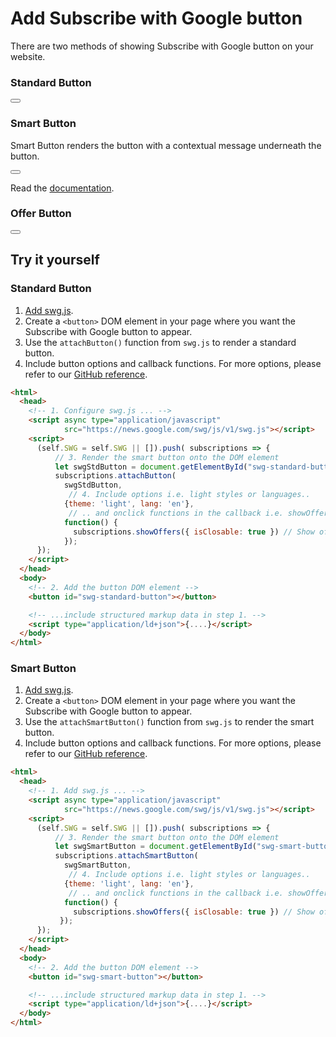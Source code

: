 <script async
  type="application/javascript"
  src="https://news.google.com/swg/js/v1/swg.js">
</script>

# Add Subscribe with Google button

There are two methods of showing Subscribe with Google button on your website.


### Standard Button



<button id="swg-standard-button"></button>


### Smart Button

Smart Button renders the button with a contextual message underneath the button.



<button id="swg-smart-button"></button>

Read the [documentation](https://developers.google.com/news/subscribe/guides/sell-subscriptions-on-web#display-buttons).

### Offer Button



<button id="swg-offer-button"></button>


## Try it yourself


### Standard Button



1. [Add swg.js](https://gtech-demo.appspot.com/html/configure-swgjs.html).
2. Create a `<button>` DOM element in your page where you want the Subscribe with Google button to appear.
3. Use the `attachButton()` function from `swg.js` to render a standard button.
4. Include button options and callback functions. For more options, please refer to our [GitHub reference](https://github.com/subscriptions-project/swg-js/blob/master/docs/buttons.md#smart-button).



```html
<html>
  <head>
    <!-- 1. Configure swg.js ... -->
    <script async type="application/javascript"
            src="https://news.google.com/swg/js/v1/swg.js"></script>
    <script>
      (self.SWG = self.SWG || []).push( subscriptions => {
          // 3. Render the smart button onto the DOM element
          let swgStdButton = document.getElementById("swg-standard-button");
          subscriptions.attachButton(
            swgStdButton,
             // 4. Include options i.e. light styles or languages..
            {theme: 'light', lang: 'en'},
             // .. and onclick functions in the callback i.e. showOffersor subscribe(SKU)
            function() {
              subscriptions.showOffers({ isClosable: true }) // Show offers carousel
            });
      });
    </script>
  </head>
  <body>
    <!-- 2. Add the button DOM element -->
    <button id="swg-standard-button"></button>

    <!-- ...include structured markup data in step 1. -->
    <script type="application/ld+json">{....}</script>
  </body>
</html>
```



### Smart Button



1. [Add swg.js](https://gtech-demo.appspot.com/html/configure-swgjs.html).
2. Create a `<button>` DOM element in your page where you want the Subscribe with Google button to appear.
3. Use the `attachSmartButton()` function from `swg.js` to render the smart button.
4. Include button options and callback functions. For more options, please refer to our [GitHub reference](https://github.com/subscriptions-project/swg-js/blob/master/docs/buttons.md#smart-button).


```html
<html>
  <head>
    <!-- 1. Add swg.js ... -->
    <script async type="application/javascript"
            src="https://news.google.com/swg/js/v1/swg.js"></script>
    <script>
      (self.SWG = self.SWG || []).push( subscriptions => {
          // 3. Render the smart button onto the DOM element
          let swgSmartButton = document.getElementById("swg-smart-button");
          subscriptions.attachSmartButton(
            swgSmartButton,
             // 4. Include options i.e. light styles or languages..
            {theme: 'light', lang: 'en'},
             // .. and onclick functions in the callback i.e. showOffersor subscribe(SKU)
            function() {
              subscriptions.showOffers({ isClosable: true }) // Show offers carousel
           });
      });
    </script>
  </head>
  <body>
    <!-- 2. Add the button DOM element -->
    <button id="swg-smart-button"></button>

    <!-- ...include structured markup data in step 1. -->
    <script type="application/ld+json">{....}</script>
  </body>
</html>
```
